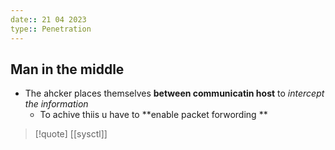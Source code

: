 ```yaml
---
date:: 21 04 2023
type:: Penetration
---
```

## Man in the middle 
- The ahcker places themselves **between communicatin host** to *intercept the information*
	- To achive thiis u have to **enable packet forwording ** 

>[!quote] [[sysctl]]